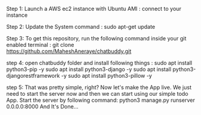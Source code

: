 Step 1:
      Launch a AWS ec2 instance with Ubuntu AMI :
      connect to your instance
      
Step 2:
      Update the System command :
      sudo apt-get update

Step 3:
      To get this repository, run the following command inside your git enabled terminal :
      git clone https://github.com/MaheshAneraye/chatbuddy.git

step 4:
      open chatbuddy folder and install following things :
      sudo apt install python3-pip -y
      sudo apt install python3-django -y
      sudo apt install python3-djangorestframework -y
      sudo apt install python3-pillow -y

step 5:
      That was pretty simple, right? Now let's make the App live. We just need to start the server now and then we can start using our simple todo App. Start the server by following command:
      python3 manage.py runserver 0.0.0.0:8000
      And It's Done...
      

